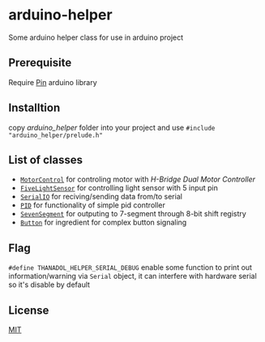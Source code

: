 # arduino-helper
Some arduino helper class for use in arduino project

## Prerequisite
Require [Pin](https://github.com/fenichelar/Pin) arduino library

## Installtion

copy *arduino_helper* folder into your project and use `#include "arduino_helper/prelude.h"`


## List of classes
* [`MotorControl`](arduino_helper/src/MotorControl) for controling motor with *H-Bridge Dual Motor Controller*
* [`FiveLightSensor`](arduino_helper/src/FiveLightSensor) for controlling light sensor with 5 input pin
* [`SerialIO`](arduino_helper/src/SerialIO) for reciving/sending data from/to serial
* [`PID`](arduino_helper/src/PID) for functionality of simple pid controller
* [`SevenSegment`](arduino_helper/src/SevenSegment) for outputing to 7-segment through 8-bit shift registry
* [`Button`](arduino_helper/src/Button) for ingredient for complex button signaling

## Flag
`#define THANADOL_HELPER_SERIAL_DEBUG` enable some function to print out information/warning via `Serial` object, it can interfere with hardware serial so it's disable by default 

## License
[MIT](LICENSE)